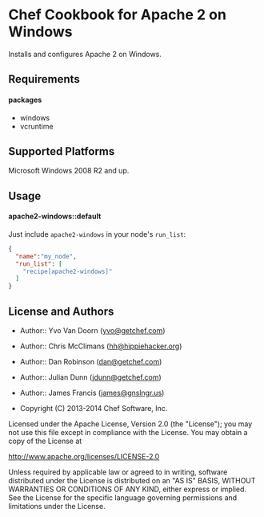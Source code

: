 Chef Cookbook for Apache 2 on Windows
=====================================

Installs and configures Apache 2 on Windows.

Requirements
------------
#### packages

- windows
- vcruntime

Supported Platforms
-------------------
Microsoft Windows 2008 R2 and up.

Usage
-----
#### apache2-windows::default

Just include `apache2-windows` in your node's `run_list`:

```json
{
  "name":"my_node",
  "run_list": [
    "recipe[apache2-windows]"
  ]
}
```

License and Authors
-------------------

* Author:: Yvo Van Doorn (yvo@getchef.com)
* Author:: Chris McClimans (hh@hippiehacker.org)
* Author:: Dan Robinson (dan@getchef.com)
* Author:: Julian Dunn (jdunn@getchef.com)
* Author:: James Francis (james@gnslngr.us)

* Copyright (C) 2013-2014 Chef Software, Inc.

Licensed under the Apache License, Version 2.0 (the "License"); you may not use this file except in compliance with the License. You may obtain a copy of the License at

http://www.apache.org/licenses/LICENSE-2.0

Unless required by applicable law or agreed to in writing, software distributed under the License is distributed on an "AS IS" BASIS, WITHOUT WARRANTIES OR CONDITIONS OF ANY KIND, either express or implied. See the License for the specific language governing permissions and limitations under the License.
